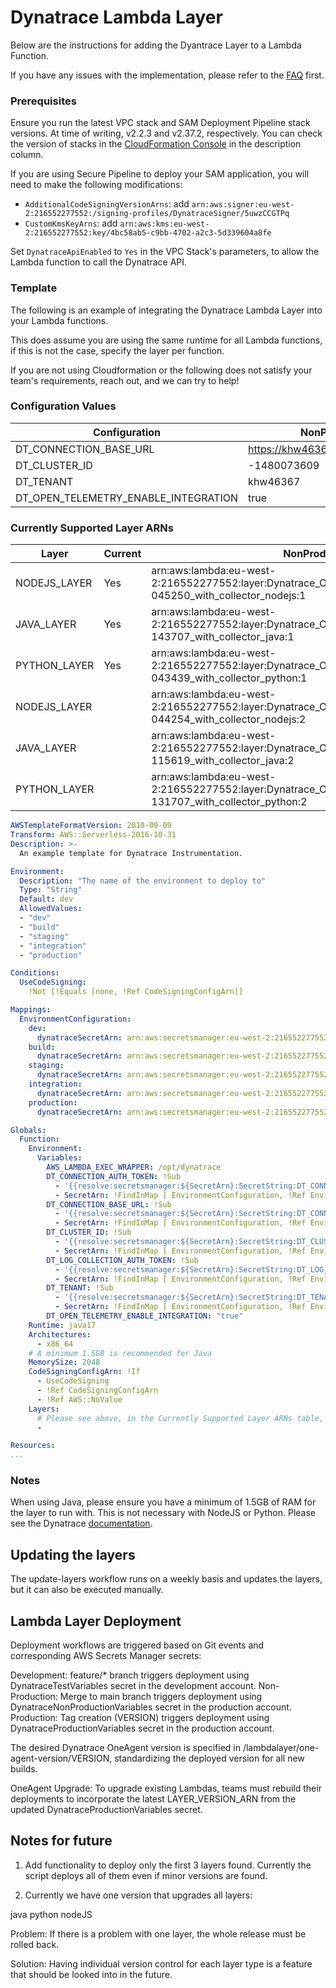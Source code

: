 # Dynatrace Lambda Layer

Below are the instructions for adding the Dyantrace Layer to a Lambda Function.

If you have any issues with the implementation, please refer to the [FAQ](../FAQ.md) first.

### Prerequisites

Ensure you run the latest VPC stack and SAM Deployment Pipeline stack versions. At time of writing, v2.2.3 and v2.37.2, respectively. You can check the version of stacks in the [CloudFormation Console](https://eu-west-2.console.aws.amazon.com/cloudformation/home?region=eu-west-2#/stacks) in the description column.

If you are using Secure Pipeline to deploy your SAM application, you will need to make the following modifications:

- `AdditionalCodeSigningVersionArns`: add `arn:aws:signer:eu-west-2:216552277552:/signing-profiles/DynatraceSigner/5uwzCCGTPq`
- `CustomKmsKeyArns`: add `arn:aws:kms:eu-west-2:216552277552:key/4bc58ab5-c9bb-4702-a2c3-5d339604a8fe`

Set `DynatraceApiEnabled` to `Yes` in the VPC Stack's parameters, to allow the Lambda function to call the Dynatrace API.

### Template

The following is an example of integrating the Dynatrace Lambda Layer into your Lambda functions.

This does assume you are using the same runtime for all Lambda functions, if this is not the case, specify the layer per function.

If you are not using Cloudformation or the following does not satisfy your team's requirements, reach out, and we can try to help!

### Configuration Values

| Configuration 	                      | NonProd Value 	                     | Prod Value 	                        |
|-------------------------------------- |------------------------------------- |-------------------------------------	|
| DT_CONNECTION_BASE_URL                | https://khw46367.live.dynatrace.com  | https://bhe21058.live.dynatrace.com  |
| DT_CLUSTER_ID                         | -1480073609               	         | -1480073609                   	      |
| DT_TENANT                             | khw46367               	             | bhe21058                   	        |
| DT_OPEN_TELEMETRY_ENABLE_INTEGRATION  | true               	                 | true                   	            |

### Currently Supported Layer ARNs

| Layer 	      | Current  | NonProd ARN 	                                                                                                  | Prod ARN 	                                                                                                     |
|-------------- |--------- |--------------------------------------------------------------------------------------------------------------- |--------------------------------------------------------------------------------------------------------------- |
| NODEJS_LAYER  | Yes      | arn:aws:lambda:eu-west-2:216552277552:layer:Dynatrace_OneAgent_1_311_2_20250307-045250_with_collector_nodejs:1 | arn:aws:lambda:eu-west-2:216552277552:layer:Dynatrace_OneAgent_1_311_2_20250307-045250_with_collector_nodejs:1 |
| JAVA_LAYER    | Yes      | arn:aws:lambda:eu-west-2:216552277552:layer:Dynatrace_OneAgent_1_311_51_20250331-143707_with_collector_java:1  | arn:aws:lambda:eu-west-2:216552277552:layer:Dynatrace_OneAgent_1_311_51_20250331-143707_with_collector_java:1  |
| PYTHON_LAYER  | Yes      | arn:aws:lambda:eu-west-2:216552277552:layer:Dynatrace_OneAgent_1_311_2_20250307-043439_with_collector_python:1 | arn:aws:lambda:eu-west-2:216552277552:layer:Dynatrace_OneAgent_1_311_2_20250307-043439_with_collector_python:1 |
| NODEJS_LAYER  |          | arn:aws:lambda:eu-west-2:216552277552:layer:Dynatrace_OneAgent_1_299_2_20240809-044254_with_collector_nodejs:2 | arn:aws:lambda:eu-west-2:216552277552:layer:Dynatrace_OneAgent_1_299_2_20240809-044254_with_collector_nodejs:2 |
| JAVA_LAYER    |          | arn:aws:lambda:eu-west-2:216552277552:layer:Dynatrace_OneAgent_1_299_23_20240903-115619_with_collector_java:2  | arn:aws:lambda:eu-west-2:216552277552:layer:Dynatrace_OneAgent_1_299_23_20240903-115619_with_collector_java:2  |
| PYTHON_LAYER  |          | arn:aws:lambda:eu-west-2:216552277552:layer:Dynatrace_OneAgent_1_299_3_20240813-131707_with_collector_python:2 | arn:aws:lambda:eu-west-2:216552277552:layer:Dynatrace_OneAgent_1_299_3_20240813-131707_with_collector_python:2 |


```yaml
AWSTemplateFormatVersion: 2010-09-09
Transform: AWS::Serverless-2016-10-31
Description: >-
  An example template for Dynatrace Instrumentation.

Environment:
  Description: "The name of the environment to deploy to"
  Type: "String"
  Default: dev
  AllowedValues:
  - "dev"
  - "build"
  - "staging"
  - "integration"
  - "production"

Conditions:
  UseCodeSigning:
    !Not [!Equals [none, !Ref CodeSigningConfigArn]]

Mappings:
  EnvironmentConfiguration:
    dev:
      dynatraceSecretArn: arn:aws:secretsmanager:eu-west-2:216552277552:secret:DynatraceNonProductionVariables
    build:
      dynatraceSecretArn: arn:aws:secretsmanager:eu-west-2:216552277552:secret:DynatraceNonProductionVariables
    staging:
      dynatraceSecretArn: arn:aws:secretsmanager:eu-west-2:216552277552:secret:DynatraceNonProductionVariables
    integration:
      dynatraceSecretArn: arn:aws:secretsmanager:eu-west-2:216552277552:secret:DynatraceNonProductionVariables
    production:
      dynatraceSecretArn: arn:aws:secretsmanager:eu-west-2:216552277552:secret:DynatraceProductionVariables

Globals:
  Function:
    Environment:
      Variables:
        AWS_LAMBDA_EXEC_WRAPPER: /opt/dynatrace
        DT_CONNECTION_AUTH_TOKEN: !Sub
          - '{{resolve:secretsmanager:${SecretArn}:SecretString:DT_CONNECTION_AUTH_TOKEN}}'
          - SecretArn: !FindInMap [ EnvironmentConfiguration, !Ref Environment, dynatraceSecretArn ]
        DT_CONNECTION_BASE_URL: !Sub
          - '{{resolve:secretsmanager:${SecretArn}:SecretString:DT_CONNECTION_BASE_URL}}'
          - SecretArn: !FindInMap [ EnvironmentConfiguration, !Ref Environment, dynatraceSecretArn ]
        DT_CLUSTER_ID: !Sub
          - '{{resolve:secretsmanager:${SecretArn}:SecretString:DT_CLUSTER_ID}}'
          - SecretArn: !FindInMap [ EnvironmentConfiguration, !Ref Environment, dynatraceSecretArn ]
        DT_LOG_COLLECTION_AUTH_TOKEN: !Sub
          - '{{resolve:secretsmanager:${SecretArn}:SecretString:DT_LOG_COLLECTION_AUTH_TOKEN}}'
          - SecretArn: !FindInMap [ EnvironmentConfiguration, !Ref Environment, dynatraceSecretArn ]
        DT_TENANT: !Sub
          - '{{resolve:secretsmanager:${SecretArn}:SecretString:DT_TENANT}}'
          - SecretArn: !FindInMap [ EnvironmentConfiguration, !Ref Environment, dynatraceSecretArn ]
        DT_OPEN_TELEMETRY_ENABLE_INTEGRATION: "true"
    Runtime: java17
    Architectures:
      - x86_64
    # A minimum 1.5GB is recommended for Java
    MemorySize: 2048
    CodeSigningConfigArn: !If
      - UseCodeSigning
      - !Ref CodeSigningConfigArn
      - !Ref AWS::NoValue
    Layers: 
      # Please see above, in the Currently Supported Layer ARNs table, for the language specific ARNs and copy it onto the below line
      - 

Resources:
...
```

### Notes

When using Java, please ensure you have a minimum of 1.5GB of RAM for the layer to run with. This is not necessary with NodeJS or Python. Please see the Dynatrace [documentation](https://www.dynatrace.com/support/help/shortlink/aws-lambda-extension#lambda-java-rt-mem-limit).

## Updating the layers

The update-layers workflow runs on a weekly basis and updates the layers, but it can also be executed manually.

## Lambda Layer Deployment

Deployment workflows are triggered based on Git events and corresponding AWS Secrets Manager secrets:

Development: feature/* branch triggers deployment using DynatraceTestVariables secret in the development account.
Non-Production: Merge to main branch triggers deployment using DynatraceNonProductionVariables secret in the production account.
Production: Tag creation (VERSION) triggers deployment using DynatraceProductionVariables secret in the production account.

The desired Dynatrace OneAgent version is specified in /lambdalayer/one-agent-version/VERSION, standardizing the deployed version for all new builds.

OneAgent Upgrade: To upgrade existing Lambdas, teams must rebuild their deployments to incorporate the latest LAYER_VERSION_ARN from the updated DynatraceProductionVariables secret.

## Notes for future

1) Add functionality to deploy only the first 3 layers found. Currently the script deploys all of them even if minor versions are found. 

2) Currently we have one version that upgrades all layers:

java
python
nodeJS

Problem: If there is a problem with one layer, the whole release must be rolled back. 

Solution: Having individual version control for each layer type is a feature that should be looked into in the future. 
